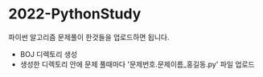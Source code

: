 # 2022-PythonStudy
파이썬 알고리즘 문제풀이 한것들을 업로드하면 됩니다.
- BOJ 디렉토리 생성
- 생성한 디렉토리 안에 문제 풀때마다 '문제번호.문제이름_홍길동.py' 파일 업로드
